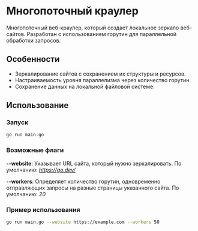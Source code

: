 # Многопоточный краулер

Многопоточный веб-краулер, который создает локальное зеркало веб-сайтов. Разработан с использованием горутин для параллельной обработки запросов.

## Особенности

- Зеркалирование сайтов с сохранением их структуры и ресурсов.
- Настраиваемость уровня параллелизма через количество горутин.
- Сохранение данных на локальной файловой системе.

## Использование

### Запуск

```bash
go run main.go
```

### Возможные флаги

**--website**:
Указывает URL сайта, который нужно зеркалировать.
По умолчанию: *https://go.dev/*

**--workers**:
Определяет количество горутин, одновременно отправляющих запросы на разные страницы указанного сайта.
По умолчанию: *20*

### Пример использования

```bash
go run main.go --website https://example.com --workers 50
```
